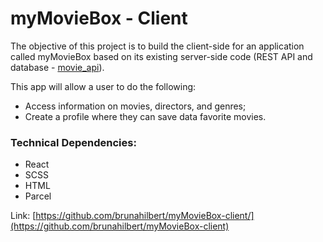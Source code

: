 # myMovieBox - Client

The objective of this project is to build the client-side for an application called myMovieBox based on its existing server-side code (REST API and database - [movie_api](https://github.com/brunahilbert/movie_api)). 

This app will allow a user to do the following:

- Access information on movies, directors, and genres;
- Create a profile where they can save data favorite movies.


### Technical Dependencies:

- React
- SCSS
- HTML
- Parcel

Link:  [https://github.com/brunahilbert/myMovieBox-client/](https://github.com/brunahilbert/myMovieBox-client)